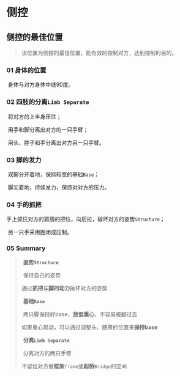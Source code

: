 # 侧控

## 侧控的最佳位置

> 该位置为侧控的最佳位置，能有效的控制对方，达到控制的目的。
>

### **01 身体的位置**

​	身体与对方身体中线90度。

### 02 四肢的分离`Limb Separate`

​	将对方的上半身压住；

​	用手和脚分离出对方的一只手臂；

​	用头、脖子和手分离出对方另一只手臂。

### 03 脚的发力

​	双脚分开着地，保持较宽的基础`Base`；

​	脚尖着地，持续发力，保持对对方的压力。

### 04 手的抓把

​	手上抓住对方的肩膀的把位，向后拉，破坏对方的姿势`Structure`；

​	另一只手采用圈闭或压制。

### 05 Summary

> ​	**姿势`Structure`**
>
> ​		保持自己的姿势
>
> ​		通过**抓把**与**脚的动力**破坏对方的姿势
>
> ​	**基础`Base`**
>
> ​		两只脚保持好base，**放低重心**，不容易被翻过去
>
> ​		如果重心晃动，可以通过调整头、腰胯的位置来**保持base**
>
> ​	**分离`Limb Separate`**
>
> ​		分离对方的两只手臂
>
> ​		不留给对方做**框架**`frame`或**起桥**`Bridge`的空间



